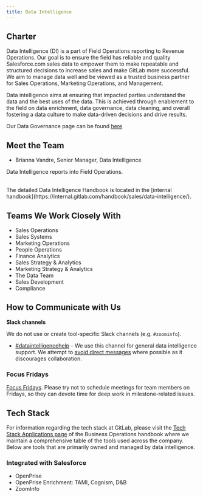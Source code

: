 ```yaml
---
title: Data Intelligence
---
```


## <i class="far fa-newspaper" id="biz-tech-icons"></i> Charter

Data Intelligence (DI) is a part of Field Operations reporting to Revenue Operations. Our goal is to ensure the field has reliable and quality Salesforce.com sales data to empower them to make repeatable and structured decisions to increase sales and make GitLab more successful. We aim to manage data well and be viewed as a trusted business partner for Sales Operations, Marketing Operations, and Management.

Data intelligence aims at ensuring that impacted parties understand the data and the best uses of the data. This is achieved through enablement to the field on data enrichment, data governance, data cleaning, and overall fostering a data culture to make data-driven decisions and drive results.

Our Data Governance page can be found [here](/handbook/sales/field-operations/data-intelligence/data-governance/)

## <i class="fas fa-users" id="biz-tech-icons"></i> Meet the Team

- Brianna Vandre, Senior Manager, Data Intelligence

Data Intelligence reports into Field Operations.

<BR>
The detailed Data Intelligence Handbook is located in the [internal handbook](https://internal.gitlab.com/handbook/sales/data-intelligence/).

## <i class="far fa-handshake" id="biz-tech-icons"></i> Teams We Work Closely With

- Sales Operations
- Sales Systems
- Marketing Operations
- People Operations
- Finance Analytics
- Sales Strategy & Analytics
- Marketing Strategy & Analytics
- The Data Team
- Sales Development
- Compliance

## <i class="far fa-paper-plane" id="biz-tech-icons"></i> How to Communicate with Us

**Slack channels**

We do not use or create tool-specific Slack channels (e.g. `#zoominfo`).

- [#dataintelligencehelp](https://gitlab.slack.com/archives/dataintelligencehelp) - We use this channel for general data intelligence support. We attempt to [avoid direct messages](/handbook/communication/#avoid-direct-messages) where possible as it discourages collaboration.

### Focus Fridays

[Focus Fridays](/handbook/communication/#focus-fridays). Please try not to schedule meetings for team members on Fridays, so they can devote time for deep work in milestone-related issues.

## <i class="fas fa-toolbox" id="biz-tech-icons"></i> Tech Stack

For information regarding the tech stack at GitLab, please visit the [Tech Stack Applications page](/handbook/business-technology/tech-stack-applications/) of the Business Operations handbook where we maintain a comprehensive table of the tools used across the company. Below are tools that are primarily owned and managed by data intelligence.

### Integrated with Salesforce

- OpenPrise
- OpenPrise Enrichment: TAMI, Cognism, D&B
- ZoomInfo
